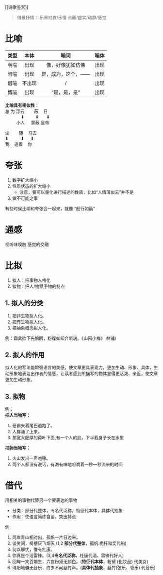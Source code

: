 [[诗歌鉴赏]]

> 借景抒情：
> 乐景衬哀/乐情
> 点面/虚实/动静/感觉

# 比喻
| 类型 | 本体  | 喻词       | 喻体 |
|:---:|:---:|:--------:|:---:|
| 明喻 | 出现  | 像，好像犹如仿佛 | 出现 |
| 暗喻 | 出现  | 是，成为，这个，——  | 出现 |
| 借喻 | 不出现 | /        | 出现 |
|博喻|出现|“是，是，是”|出现|

**比喻具有相似性**：  
总 为 浮云$\qquad$蔽$\quad$日  
$\qquad$ $\quad$⬇ $\qquad$⬇  $\quad$ ⬇     
$\quad$ $\quad$小人 $\quad$蒙蔽 皇帝  

尘$\qquad$随$\quad$马去  
 ⬇  $\qquad$ ⬇  $\quad$⬇  
我$\quad$追着$\quad$你  


# 夸张
1. 数字扩大缩小
2. 性质状态的扩大缩小
   - 注意，要可以量化进行描述的性质，比如“人情薄似云”并不是
3. 做不可能之事

有些时候比喻和夸张会一起来，就像 “船行如箭“


# 通感
视听味嗅触 感觉的交融

# 比拟
1. 拟人：把事物人格化
2. 拟物：把人/物赋予物的特点
## 1. 拟人的分类
1. 把非生物拟人化。
2. 把有生物拟人化。
3. 把抽象概念拟人化。  


例：霜禽欲下先偷眼，粉蝶如知合断魂。《山园小梅》 林铺)
## 2. 拟人的作用
拟人化的写法能增强语言的美感，使文章更具表现力，更加生动、形象、具体，生动形象地表达出作者的情感，让读者感到所描写的物体显得更活泼、亲近，使文章更加生动形象。

## 3. 拟物
例：  
**把人当物写：**
1. 恶霸夹着尾巴逃跑了。 
2. 人群涌了上来。 
3. 那宽大肥厚的荷叶下面,有一个人的脸，下半截身子长在水里  


**把物当物写：**
1. 火山发出一声咆哮。 
2. 两个人都没有说话，有滋有味地咀嚼着一秒一秒流来的时间

# 借代
用相关的事物代替另一个要表达的事物
- 分类：部分代整体，专名代泛称，特征代本体，具体代抽象
- 作用：使语言简练含蓄，突出特点  

例:
1. 两岸青山相对出，孤帆一片日边来。 
2. 谈笑间，椅槽灰飞烟灭 (1,2 **部分代整体**，孤帆.桅杆和奖代船)
3. 何以解忧，惟有杜康。
4. 你真是个活雷锋。(3,4**专名代泛称**，杜康代酒、雷锋代好人)
5. 回眸一笑百媚生，六宫粉黛无颜色。(**特征代本体**，粉黛 (化妆品) 代美女)
6. 浔阳地僻无音乐，终岁不闻丝竹声。(**具体代抽象**，丝竹(弦乐、管乐) 代音乐)